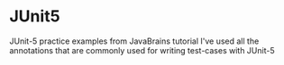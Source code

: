 # JUnit5
JUnit-5 practice examples from JavaBrains tutorial
I've used all the annotations that are commonly used for writing test-cases with JUnit-5 

